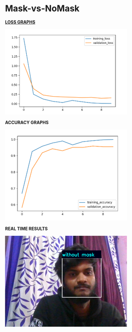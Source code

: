 # Mask-vs-NoMask

<u><b>LOSS GRAPHS</b></u>

<img src="git/loss.png" width="400">

<b>ACCURACY GRAPHS</b>

<img src="git/acc.png" width="400">



<b>REAL TIME RESULTS</b>

<img src="git/mask.png" width="400">
